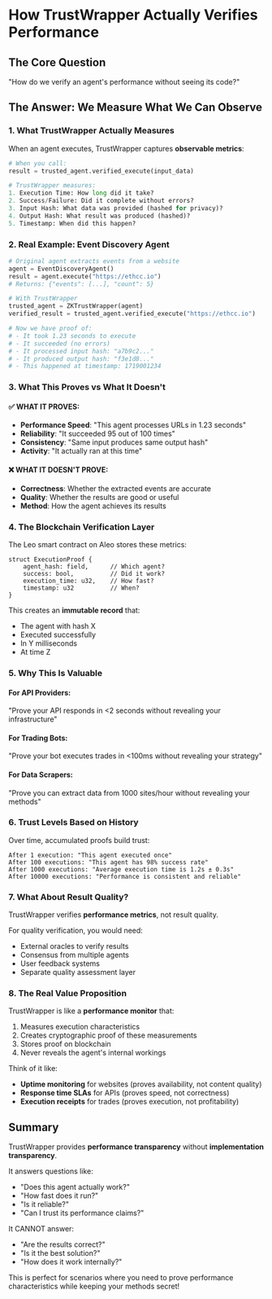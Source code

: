 # How TrustWrapper Actually Verifies Performance

## The Core Question
"How do we verify an agent's performance without seeing its code?"

## The Answer: We Measure What We Can Observe

### 1. What TrustWrapper Actually Measures

When an agent executes, TrustWrapper captures **observable metrics**:

```python
# When you call:
result = trusted_agent.verified_execute(input_data)

# TrustWrapper measures:
1. Execution Time: How long did it take?
2. Success/Failure: Did it complete without errors?
3. Input Hash: What data was provided (hashed for privacy)?
4. Output Hash: What result was produced (hashed)?
5. Timestamp: When did this happen?
```

### 2. Real Example: Event Discovery Agent

```python
# Original agent extracts events from a website
agent = EventDiscoveryAgent()
result = agent.execute("https://ethcc.io")
# Returns: {"events": [...], "count": 5}

# With TrustWrapper
trusted_agent = ZKTrustWrapper(agent)
verified_result = trusted_agent.verified_execute("https://ethcc.io")

# Now we have proof of:
# - It took 1.23 seconds to execute
# - It succeeded (no errors)
# - It processed input hash: "a7b9c2..."
# - It produced output hash: "f3e1d8..."
# - This happened at timestamp: 1719001234
```

### 3. What This Proves vs What It Doesn't

#### ✅ WHAT IT PROVES:
- **Performance Speed**: "This agent processes URLs in 1.23 seconds"
- **Reliability**: "It succeeded 95 out of 100 times"
- **Consistency**: "Same input produces same output hash"
- **Activity**: "It actually ran at this time"

#### ❌ WHAT IT DOESN'T PROVE:
- **Correctness**: Whether the extracted events are accurate
- **Quality**: Whether the results are good or useful
- **Method**: How the agent achieves its results

### 4. The Blockchain Verification Layer

The Leo smart contract on Aleo stores these metrics:

```leo
struct ExecutionProof {
    agent_hash: field,      // Which agent?
    success: bool,          // Did it work?
    execution_time: u32,    // How fast?
    timestamp: u32          // When?
}
```

This creates an **immutable record** that:
- The agent with hash X
- Executed successfully
- In Y milliseconds
- At time Z

### 5. Why This Is Valuable

#### For API Providers:
"Prove your API responds in <2 seconds without revealing your infrastructure"

#### For Trading Bots:
"Prove your bot executes trades in <100ms without revealing your strategy"

#### For Data Scrapers:
"Prove you can extract data from 1000 sites/hour without revealing your methods"

### 6. Trust Levels Based on History

Over time, accumulated proofs build trust:

```
After 1 execution: "This agent executed once"
After 100 executions: "This agent has 98% success rate"
After 1000 executions: "Average execution time is 1.2s ± 0.3s"
After 10000 executions: "Performance is consistent and reliable"
```

### 7. What About Result Quality?

TrustWrapper verifies **performance metrics**, not result quality. 

For quality verification, you would need:
- External oracles to verify results
- Consensus from multiple agents
- User feedback systems
- Separate quality assessment layer

### 8. The Real Value Proposition

TrustWrapper is like a **performance monitor** that:
1. Measures execution characteristics
2. Creates cryptographic proof of these measurements
3. Stores proof on blockchain
4. Never reveals the agent's internal workings

Think of it like:
- **Uptime monitoring** for websites (proves availability, not content quality)
- **Response time SLAs** for APIs (proves speed, not correctness)
- **Execution receipts** for trades (proves execution, not profitability)

## Summary

TrustWrapper provides **performance transparency** without **implementation transparency**.

It answers questions like:
- "Does this agent actually work?"
- "How fast does it run?"
- "Is it reliable?"
- "Can I trust its performance claims?"

It CANNOT answer:
- "Are the results correct?"
- "Is it the best solution?"
- "How does it work internally?"

This is perfect for scenarios where you need to prove performance characteristics while keeping your methods secret!